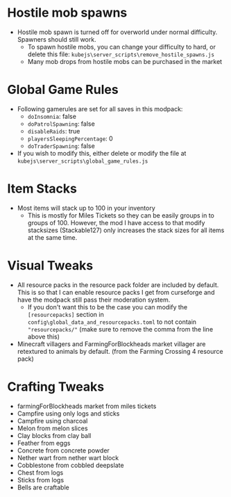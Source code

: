# Hostile mob spawns

- Hostile mob spawn is turned off for overworld under normal difficulty. Spawners should still work.
  - To spawn hostile mobs, you can change your difficulty to hard, or delete this file: `kubejs\server_scripts\remove_hostile_spawns.js`
  - Many mob drops from hostile mobs can be purchased in the market

# Global Game Rules

- Following gamerules are set for all saves in this modpack:
  - `doInsomnia`: false
  - `doPatrolSpawning`: false
  - `disableRaids`: true
  - `playersSleepingPercentage`: 0
  - `doTraderSpawning`: false
- If you wish to modify this, either delete or modify the file at `kubejs\server_scripts\global_game_rules.js`

# Item Stacks

- Most items will stack up to 100 in your inventory
  - This is mostly for Miles Tickets so they can be easily groups in to groups of 100. However, the mod I have access to that modify stacksizes (Stackable127) only increases the stack sizes for all items at the same time.

# Visual Tweaks

- All resource packs in the resource pack folder are included by default. This is so that I can enable resource packs I get from curseforge and have the modpack still pass their moderation system.
  - If you don't want this to be the case you can modify the `[resourcepacks]` section in `config\global_data_and_resourcepacks.toml` to not contain `"resourcepacks/"` (make sure to remove the comma from the line above this)
- Minecraft villagers and FarmingForBlockheads market villager are retextured to animals by default. (from the Farming Crossing 4 resource pack)

# Crafting Tweaks

- farmingForBlockheads market from miles tickets
- Campfire using only logs and sticks
- Campfire using charcoal
- Melon from melon slices
- Clay blocks from clay ball
- Feather from eggs
- Concrete from concrete powder
- Nether wart from nether wart block
- Cobblestone from cobbled deepslate
- Chest from logs
- Sticks from logs
- Bells are craftable
